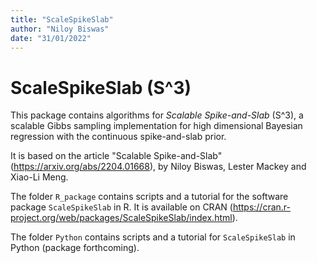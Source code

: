```yaml
---
title: "ScaleSpikeSlab"
author: "Niloy Biswas"
date: "31/01/2022"
---
```




# ScaleSpikeSlab (S^3)

This package contains algorithms for *Scalable Spike-and-Slab* (S^3), a scalable Gibbs sampling implementation for high dimensional Bayesian regression with the continuous spike-and-slab prior. 

It is based on the article "Scalable Spike-and-Slab" (https://arxiv.org/abs/2204.01668), by Niloy Biswas, Lester Mackey and Xiao-Li Meng. 

The folder `R_package` contains scripts and a tutorial for the software package `ScaleSpikeSlab` in R. It is available on CRAN (https://cran.r-project.org/web/packages/ScaleSpikeSlab/index.html).

The folder `Python` contains scripts and a tutorial for `ScaleSpikeSlab` in Python (package forthcoming).
